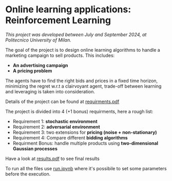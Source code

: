 # Online learning applications: Reinforcement Learning 

*This project was developed between July and September 2024, at Politecnico University of Milan.* 

The goal of the project is to design online learning algorithms to handle a marketing campaign to sell products. This includes:
* **An advertising campaign**
* **A pricing problem**

The agents have to find the right bids and prices in a fixed time horizon, minimizing the regret w.r.t a clairvoyant agent, trade-off between learning and leveraging is taken into consideration.


Details of the project can be found at [requirments.pdf](https://github.com/lorenzofranze/auction-and-selling-campaign/blob/main/requirments.pdf)

The project is divided into 4 (+1 bonus) requirments, here a rough list:
* Requirement 1: **stochastic environment**
* Requirement 2: **adversarial environment**
* Requirement 3: two extensions for **pricing (noise + non-stationary)**
* Requirement 4: Compare different **bidding algorithms**
* Requirment Bonus: handle multiple products using **two-dimensional Gaussian processes**


Have a look at [results.pdf](https://github.com/lorenzofranze/auction-and-selling-campaign/blob/main/results.pdf) to see final results

To run all the files use [run.ipynb](https://github.com/lorenzofranze/auction-and-selling-campaign/blob/main/src/run.ipynb) where it's possibile to set some parameters before the execution.


  
